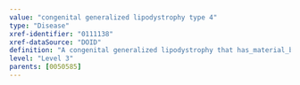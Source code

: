 ```yaml
---
value: "congenital generalized lipodystrophy type 4"
type: "Disease"
xref-identifier: "0111138"
xref-dataSource: "DOID"
definition: "A congenital generalized lipodystrophy that has_material_basis_in an autosomal recessive mutation of CAVIN1 on chromosome 17q21.2."
level: "Level 3"
parents: [0050585]
---
```

